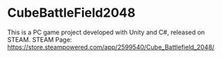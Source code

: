 # CubeBattleField2048
 
This is a PC game project developed with Unity and C#, released on STEAM.
STEAM Page: https://store.steampowered.com/app/2599540/Cube_Battlefield_2048/
